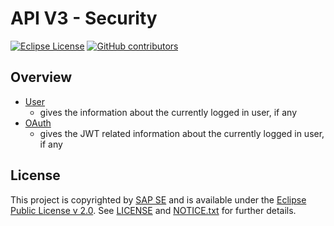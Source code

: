 # API V3 - Security

[![Eclipse License](http://img.shields.io/badge/license-Eclipse-brightgreen.svg)](LICENSE)
[![GitHub contributors](https://img.shields.io/github/contributors/dirigiblelabs/api-v3-security.svg)](https://github.com/dirigiblelabs/api-v3-security/graphs/contributors)

## Overview

* [User](https://www.dirigible.io/api/user/)
  - gives the information about the currently logged in user, if any
* [OAuth](https://www.dirigible.io/api/security/oauth/)
  - gives the JWT related information about the currently logged in user, if any

## License

This project is copyrighted by [SAP SE](http://www.sap.com/) and is available under the [Eclipse Public License v 2.0](https://www.eclipse.org/legal/epl-v20.html). See [LICENSE](LICENSE) and [NOTICE.txt](NOTICE.txt) for further details.
